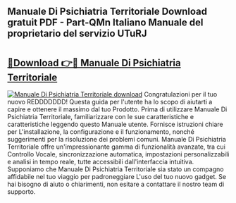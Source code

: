 ## Manuale Di Psichiatria Territoriale Download gratuit PDF - Part-QMn Italiano Manuale del proprietario del servizio UTuRJ

# <h2><a href="http://dfgdps.blite.top/?on=Manuale+Di+Psichiatria+Territoriale">🔗Download 👉🔴 Manuale Di Psichiatria Territoriale</a></h2>

[![Manuale Di Psichiatria Territoriale download](https://i.imgur.com/lujVjoI.png)](http://dfgdps.blite.top/?on=Manuale+Di+Psichiatria+Territoriale)
Congratulazioni per il tuo nuovo REDDDDDDD! Questa guida per l'utente ha lo scopo di aiutarti a capire e ottenere il massimo dal tuo Prodotto. Prima di utilizzare Manuale Di Psichiatria Territoriale, familiarizzare con le sue caratteristiche e caratteristiche leggendo questo Manuale utente. Fornisce istruzioni chiare per L'installazione, la configurazione e il funzionamento, nonché suggerimenti per la risoluzione dei problemi comuni. Manuale Di Psichiatria Territoriale offre un'impressionante gamma di funzionalità avanzate, tra cui Controllo Vocale, sincronizzazione automatica, impostazioni personalizzabili e analisi in tempo reale, tutte accessibili dall'interfaccia intuitiva. Supponiamo che Manuale Di Psichiatria Territoriale sia stato un compagno affidabile nel tuo viaggio per padroneggiare L'uso del tuo nuovo gadget. Se hai bisogno di aiuto o chiarimenti, non esitare a contattare il nostro team di supporto.
